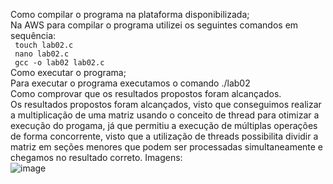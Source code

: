 Como compilar o programa na plataforma disponibilizada; <br>
Na AWS para compilar o programa utilizei os seguintes comandos em sequência:  <br>
<code> touch lab02.c  </code>  <br>
<code> nano lab02.c </code>  <br>
<code> gcc -o lab02 lab02.c </code>  <br>
Como executar o programa;  <br>
Para executar o programa executamos o comando  ./lab02   <br>
Como comprovar que os resultados propostos foram alcançados.  <br>
Os resultados propostos foram alcançados, visto que conseguimos realizar a multiplicação de uma matriz usando o conceito de thread para otimizar a execução do progama, já que permitiu a execução de múltiplas operações de forma concorrente, visto que a utilização de threads possibilita dividir a matriz em seções menores que podem ser processadas simultaneamente e chegamos no resultado correto.
Imagens:  <br>
![image](https://github.com/eduardomarui/computacao_paralela/assets/105756443/9034cf15-adbf-4675-8ede-2650f11f1d83)
